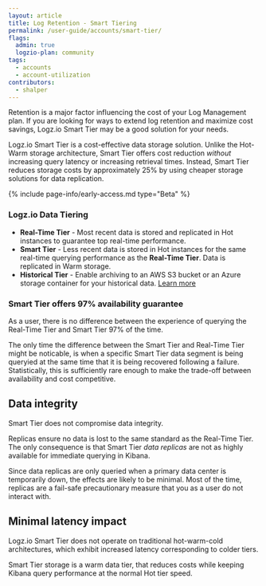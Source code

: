 ```yaml
---
layout: article
title: Log Retention - Smart Tiering
permalink: /user-guide/accounts/smart-tier/
flags:
  admin: true
  logzio-plan: community
tags:
  - accounts
  - account-utilization
contributors:
  - shalper
---
```


Retention is a major factor influencing the cost of your Log Management plan. If you are looking for ways to extend log retention and maximize cost savings, Logz.io Smart Tier may be a good solution for your needs.

Logz.io Smart Tier is a cost-effective data storage solution. Unlike the Hot-Warm storage architecture, Smart Tier offers cost reduction _without_ increasing query latency or increasing retrieval times. Instead, Smart Tier reduces storage costs by approximately 25% by using cheaper storage solutions for data replication.

{% include page-info/early-access.md type="Beta" %}

### Logz.io Data Tiering

* **Real-Time Tier** - Most recent data is stored and replicated in Hot instances to guarantee top real-time performance.
* **Smart Tier** - Less recent data is stored in Hot instances for the same real-time querying performance as the **Real-Time Tier**. Data is replicated in Warm storage.
* **Historical Tier** - Enable archiving to an AWS S3 bucket or an Azure storage container for your historical data. [Learn more](/user-guide/archive-and-restore/)


### Smart Tier offers 97% availability guarantee

As a user, there is no difference between the experience of querying the Real-Time Tier and Smart Tier 97% of the time.

The only time the difference between the Smart Tier and Real-Time Tier might be noticable, is when a specific Smart Tier data segment is being queryied at the same time that it is being recovered following a failure. Statistically, this is sufficiently rare enough to make the trade-off between availability and cost competitive.

## Data integrity

Smart Tier does not compromise data integrity.

Replicas ensure no data is lost to the same standard as the Real-Time Tier. The only consequence is that Smart Tier _data replicas_ are not as highly available for immediate querying in Kibana.

Since data replicas are only queried when a primary data center is temporarily down, the effects are likely to be minimal. Most of the time, replicas are a fail-safe precautionary measure that you as a user do not interact with.

## Minimal latency impact

Logz.io Smart Tier does not operate on traditional hot-warm-cold architectures, which exhibit increased latency corresponding to colder tiers.

Smart Tier storage is a warm data tier, that reduces costs while keeping Kibana query performance at the normal Hot tier speed.
